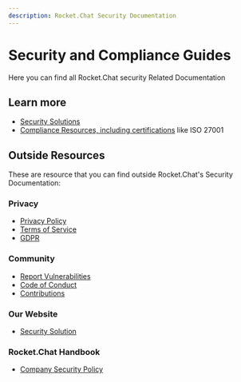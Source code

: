 ```yaml
---
description: Rocket.Chat Security Documentation
---
```


# Security and Compliance Guides

Here you can find all Rocket.Chat security Related Documentation

## Learn more

* [Security Solutions](https://rocket.chat/security)
* [Compliance Resources, including certifications](compliance-resources.md) like ISO 27001

## Outside Resources

These are resource that you can find outside Rocket.Chat's Security Documentation:

### Privacy

* [Privacy Policy](https://rocket.chat/privacy)
* [Terms of Service](https://rocket.chat/terms)
* [GDPR](https://rocket.chat/gdpr)

### Community

* [Report Vulnerabilities](https://docs.rocket.chat/contributing/security/)
* [Code of Conduct](https://rocket.chat/code-of-conduct)
* [Contributions](https://docs.rocket.chat/contributing/security/#whitehat-hall-of-fame)

### Our Website

* [Security Solution](https://rocket.chat/security)

### Rocket.Chat Handbook

* [Company Security Policy](https://rocket.chat/handbook/operations/security-policy/)
